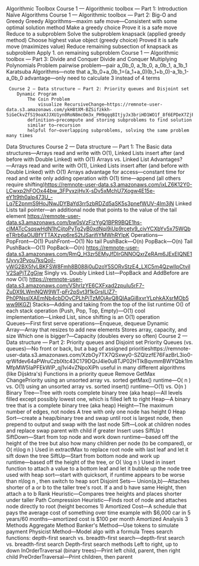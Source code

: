 Algorithmic Toolbox
     Course 1 — Algorithmic toolbox — Part 1: Introduction
        Naïve Algorithms
     Course 1 — Algorithmic toolbox — Part 2: Big-O and Greedy
        Greedy Algorithms―maxim
            safe move―Consistent with some optimal solution
            method
                Make a greedy choice
                Prove it is a safe move
                Reduce to a subproblem
                Solve the subproblem
            knapsack (applied greedy method)
                Choose highest value object (greedy choice)
                Proved it is safe move (maximizes value)
                Reduce remaining subsection of knapsack as subproblem
                Apply 1. on remaining subproblem
     Course 1 — Algorithmic toolbox — Part 3: Divide and Conquer
        Divide and Conquer
            Multiplying Polynomials Problem
                pairwise problem―pair  a_0b_0, a_1b_0, a_0b_1, a_1b_1
                Karatsuba Algorithms―note that  a_1b_0+a_0b_1=(a_1+a_0)(b_1+b_0)-a_1b_1-a_0b_0
                    advantage―only need to calculate 3 instead of 4 terms
                 
     Course 2 — Data structure — Part 2: Priority queues and Disjoint set
        Dynamic Program
            The Coin Problem
                visualize RecursiveChange―https://remnote-user-data.s3.amazonaws.com/ykH8tXM-BZSifzkkh-5iGeCkvZfS19oaXJJXU1yn0RoN8mcOm3x_PH9qqq8ItjyJx3briHD1WO1f_8f6EPDeX7ZjPEr2Q4qc3iqNYVmWToOzDfpi9VRXWArBP8KuECB9
            definition―precompute and storing subproblems to find solution
            similar to―recursion
            helpful for―overlapping subproblems, solving the same problem many times

Data Structures
     Course 2 — Data structure — Part 1: The Basic data structures―Arrays read and write with O(1), Linked Lists insert after (and before with Double Linked) with O(1)
        Arrays vs. Linked List Advantages?―Arrays read and write with O(1), Linked Lists insert after (and before with Double Linked) with O(1)
        Arrays
            advantage for access―constant time for read and write
            only adding operation with O(1) time―append (all others require shifting)https://remnote-user-data.s3.amazonaws.com/ixLZ6K12Y0-LCwxp2hFOOx44bw_3FPyxzjHvX-sDv5xMchU7Xogw4E15e-eY1t9th0aIp473U_-Lq7E2pnmS9HoJNwJDYBaYd3rr5zbRDZd5aSK5s3pnefWUV-4Im3jN
        Linked Lists
            tail pointer―an additional node that points to the value of the tail element https://remnote-user-data.s3.amazonaws.com/bw0sVzFizYgQ1BPR9BQE1hs-clMATcCsqswHdN1hCijtoPyTg2yB0xdNqi9iUp9rcetv9_civYCXbYv5x75WQbeTRrb6aOlJBfYTTAXzyp6reS2tJSarifiYMWhRYIpK
            Operations―
                PopFront―O(1)
                PushFront―O(1)
                No tail
                    PushBack―O(n)
                    PopBack―O(n)
                Tail
                    PushBack―O(1)
                    PopBack―O(n)
                https://remnote-user-data.s3.amazonaws.com/RmQ_H3zr5EMyJfDIrGNNOQxrZeRAm6JExEIQNE1fJyvy3Pvou7ksQojl-yWG2BX5fyLBKFSW8Fmh8B088j0uDzoY5SORvStzE4_LXC5m4QzwIIpCtvilV2SaPjTZgGjw
            Singly vs. Doubly Linked List―PopBack and AddBefore are now O(1)
                https://remnote-user-data.s3.amazonaws.com/VShrlzYE6CXFxad2zpuIu5rF7-ZuDX9LWmNQW9WT-pFr2pSvt3f1kGrsILIZ7-Ph0PNsslXAEmNb4cbDOyCPLhPiTzMOjAvQ8QIAaGi8xvrYLphkAXsrMOb5ww9IKGZI
        Stacks―Adding and taking from the top of the list
            runtime O() of each stack operation (Push, Pop, Top, Empty)―O(1)
            cool implementation―Linked List, since shifting is an O(1) operation
        Queues―First first serve
            operations―Enqueue, dequeue
        Dynamic Array―Array that resizes to add new elements
            Stores array, capacity, and size
                Which one is bigger?―Capacity (doubles every so often)
     Course 2 — Data structure — Part 2: Priority queues and Disjoint set
        Priority Queues (vs. queues)―No front or back, but a bag of assigned prioritieshttps://remnote-user-data.s3.amazonaws.com/XzbOy7TX7QSxwy0-SZQlzzfE76FazBrL3io0-qrWfdev64aPWruCzblXtc43C179DQrJ4le0u8TJP02HTIkBqvmmBWYQbk1ImMfpMW5IaPFEkWlP_qj1vi4vZNpoXiPh
            useful in many different algorithms (like Dijsktra's)
            Functions in a priority queue
                Remove
                GetMax
                ChangePriority
            using an unsorted array vs. sorted getMax() runtime―O( n ) vs. O(1)
            using an unsorted array vs. sorted insert() runtime―O(1) vs. O(n )
        Binary Tree―Tree with roots
            complete binary tree (aka heap)―All levels filled except possibly lowest one, which is filled  left  to  right 
            Heap―A binary tree that is a complete binary tree (aka heap)
            Height―The maximum number of edges, not nodes
                A tree with only one node has height  0 
        Heap Sort―create a heap/binary tree and swap until root is largest node, then prepend to output and swap with the last node
            Sift―Look at children nodes and replace swap parent with child if greater
                Insert uses SiftUp t
                SiftDown―Start from top node and work down
                    runtime―based off the height of the tree but also how many children per node (to be compared), or O( n\log n  )
                    Used in  extractMax  to replace root node with last leaf and let it sift down the tree
                SiftUp―Start from bottom node and work up
                    runtime―based off the height of the tree, or O( \log n  )
                    Used in  insert  function to attach a value to a bottom leaf and let it bubble up the node tree
            used with heap sort―start with quicksort, if runtime appears to be worse than  n\log n , then switch to heap sort
        Disjoint Sets― 
            Union(a,b)―Attaches shorter of a or b to the taller tree's root. If a and b have same Height, then attach a to b
            Rank Heuristic―Compares tree heights and places shorter under taller
            Path Compression Heuristic―Finds root of node and attaches node directly to root (height becomes 1)
    Amortized Cost―A schedule that pays the average cost of something over time
        example with $6,000 car in 5 years/60 months―amortized cost is $100 per month
        Amortized Analysis 3 Methods
            Aggregate Method
            Banker's Method―Use tokens to simulate payment
            Physicist Method―Model algo with a formula
Trees
    search functions: depth-first search vs. breadth-first search―depth-first search vs. breadth-first search
    Depth-first search methods
        Left to right, up to down
        InOrderTraversal (binary trees)―Print left child, parent, then right child
        PreOrderTraversal―Print children, then parent



